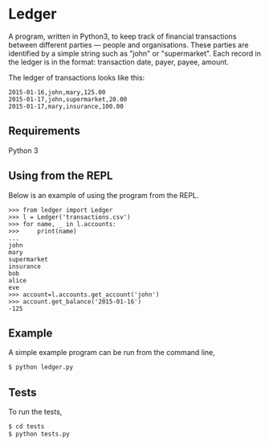 
# Ledger
A program, written in Python3, to keep track of financial transactions between
different parties — people and organisations. These parties are identified by
a simple string such as "john" or "supermarket". Each record in the ledger is
in the format: transaction date, payer, payee, amount.

The ledger of transactions looks like this:

```
2015-01-16,john,mary,125.00
2015-01-17,john,supermarket,20.00
2015-01-17,mary,insurance,100.00
```

## Requirements
Python 3 

## Using from the REPL
Below is an example of using the program from the REPL.
```pycon
>>> from ledger import Ledger
>>> l = Ledger('transactions.csv') 
>>> for name, _ in l.accounts:
>>>     print(name)
...
john
mary
supermarket
insurance
bob
alice
eve
>>> account=l.accounts.get_account('john')
>>> account.get_balance('2015-01-16')
-125
``` 

## Example
A simple example program can be run from the command line,
```bash
$ python ledger.py 
```

## Tests
To run the tests,
```bash
$ cd tests
$ python tests.py 
```


